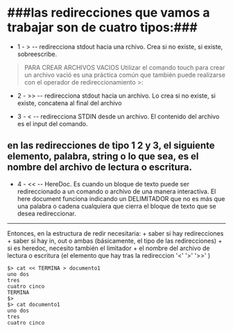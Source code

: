 
###las redirecciones que vamos a trabajar son de cuatro tipos:###
= 

* 1 - > -- redirecciona stdout hacia una rchivo. Crea si no existe, si existe, sobreescribe.

> PARA CREAR ARCHIVOS VACIOS
Utilizar el comando touch para crear un archivo vació es una práctica común que también puede realizarse con el operador de redireccionamiento >:

* 2 - >> -- redirecciona stdout hacia un archivo. Lo crea si no existe, si existe, concatena al final del archivo


* 3 - < -- redirecciona STDIN desde un archivo. El contenido del archivo es el input del comando.

## en las redirecciones de tipo 1 2 y 3, el siguiente elemento, palabra, string o lo que sea, es el nombre del archivo de lectura o escritura. ##

* 4 - << -- HereDoc. 
	Es cuando un bloque de texto puede ser redireccionado a un comando o archivo de una manera interactiva. El here document funciona indicando un DELIMITADOR que no es más que una palabra o cadena cualquiera que cierra el bloque de texto que se desea redireccionar.

***

Entonces, en la estructura de redir necesitaria:
	+ saber si hay redirecciones
	+ saber si hay in, out o ambas (básicamente, el tipo de las redirecciones)
	+ si es heredoc, necesito también el limitador
	+ el nombre del archivo de lectura o escritura (el elemento que hay tras la redireccion '<' '>' '>>' )

~~~
$> cat << TERMINA > documento1
uno dos
tres
cuatro cinco
TERMINA
$>
$> cat documento1
uno dos
tres
cuatro cinco
~~~